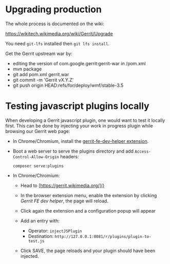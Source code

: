 Upgrading production
====================

The whole process is documented on the wiki:

https://wikitech.wikimedia.org/wiki/Gerrit/Upgrade

You need `git-lfs` installed then `git lfs install`.

Get the Gerrit upstream war by:
- editing the version of com.google.gerrit:gerrit-war in /pom.xml
- mvn package
- git add pom.xml gerrit.war
- git commit -m 'Gerrit vX.Y.Z'
- git push origin HEAD:refs/for/deploy/wmf/stable-3.5

Testing javascript plugins locally
==================================

When developing a Gerrit javascript plugin, one would want to test it locally
first. This can be done by injecting your work in progress plugin while
browsing our Gerrit web page:

* In Chrome/Chromium, install the [gerrit-fe-dev-helper extension](https://chrome.google.com/webstore/detail/gerrit-fe-dev-helper/jimgomcnodkialnpmienbomamgomglkd).

* Boot a web server to serve the plugins directory and add
  `Access-Control-Allow-Origin` headers:

  `composer serve:plugins`

* In Chrome/Chromium:
  * Head to [https://gerrit.wikimedia.org/]()
  * In the browser extension menu, enable the extension by clicking
    _Gerrit FE dev helper_, the page will reload.
  * Click again the extension and a configuration popup will appear
  * Add an entry with:

	  * Operator: `injectJSPlugin`
	  * Destination: `http://127.0.0.1:8081/r/plugins/plugin-to-test.js`

  * Click SAVE, the page reloads and your plugin should have been injected.
